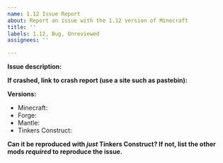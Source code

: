 ```yaml
---
name: 1.12 Issue Report
about: Report an issue with the 1.12 version of Minecraft
title: ''
labels: 1.12, Bug, Unreviewed
assignees: ''

---
```


**Issue description:**

**If crashed, link to crash report (use a site such as pastebin):**

**Versions:**
* Minecraft: 
* Forge: 
* Mantle: 
* Tinkers Construct: 

**Can it be reproduced with *just* Tinkers Construct? If not, list the other mods *required* to reproduce the issue.**
